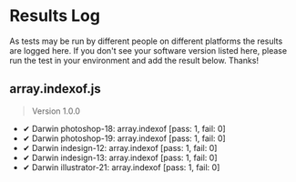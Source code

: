 # Results Log

As tests may be run by different people on different platforms the results are logged here. If you don't see your software version listed here, please run the test in your environment and add the result below. Thanks!

## array.indexof.js

> Version 1.0.0

- ✔ Darwin photoshop-18: array.indexof [pass: 1, fail: 0]
- ✔ Darwin photoshop-19: array.indexof [pass: 1, fail: 0]
- ✔ Darwin indesign-12: array.indexof [pass: 1, fail: 0]
- ✔ Darwin indesign-13: array.indexof [pass: 1, fail: 0]
- ✔ Darwin illustrator-21: array.indexof [pass: 1, fail: 0]
